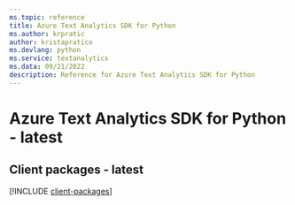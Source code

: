 ```yaml
---
ms.topic: reference
title: Azure Text Analytics SDK for Python
ms.author: krpratic
author: kristapratico
ms.devlang: python
ms.service: textanalytics
ms.data: 09/21/2022
description: Reference for Azure Text Analytics SDK for Python
---
```

# Azure Text Analytics SDK for Python - latest

## Client packages - latest
[!INCLUDE [client-packages](text-analytics-client-index.md)]